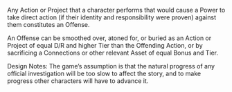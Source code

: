 Any Action or Project that a character performs that would cause a Power to take direct action (if their identity and responsibility were proven) against them constitutes an Offense. 

An Offense can be smoothed over, atoned for, or buried as an Action or Project of equal D/R and higher Tier than the Offending Action, or by sacrificing a Connections or other relevant Asset of equal Bonus and Tier.
 
Design Notes:
The game’s assumption is that the natural progress of any official investigation will be too slow to affect the story, and to make progress other characters will have to advance it.